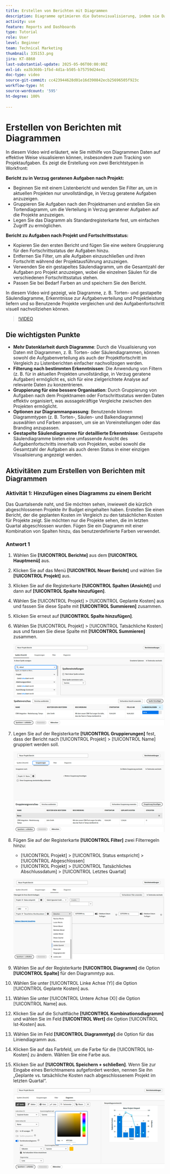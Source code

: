 ```yaml
---
title: Erstellen von Berichten mit Diagrammen
description: Diagramme optimieren die Datenvisualisierung, indem sie Datenerkenntnisse durch anpassbare Filter, Gruppierungen und gestapelte Säulenformate organisieren, was eine übersichtlichere und besser umsetzbare Analyse ermöglicht.
activity: use
feature: Reports and Dashboards
type: Tutorial
role: User
level: Beginner
team: Technical Marketing
thumbnail: 335153.png
jira: KT-8860
last-substantial-update: 2025-05-06T00:00:00Z
exl-id: ea3b360b-1fbd-4d1a-b505-b75759d24e41
doc-type: video
source-git-commit: cc423944628d01e16d390842ecb25696505f923c
workflow-type: ht
source-wordcount: '595'
ht-degree: 100%

---
```


# Erstellen von Berichten mit Diagrammen

In diesem Video wird erläutert, wie Sie mithilfe von Diagrammen Daten auf effektive Weise visualisieren können, insbesondere zum Tracking von Projektaufgaben. Es zeigt die Erstellung von zwei Berichtstypen in Workfront:

**Bericht zu in Verzug geratenen Aufgaben nach Projekt:**

* Beginnen Sie mit einem Listenbericht und wenden Sie Filter an, um in aktuellen Projekten nur unvollständige, in Verzug geratene Aufgaben anzuzeigen. 
* Gruppieren Sie Aufgaben nach den Projektnamen und erstellen Sie ein Tortendiagramm, um die Verteilung in Verzug geratener Aufgaben auf die Projekte anzuzeigen. 
* Legen Sie das Diagramm als Standardregisterkarte fest, um einfachen Zugriff zu ermöglichen. 

**Bericht zu Aufgaben nach Projekt und Fortschrittsstatus:**

* Kopieren Sie den ersten Bericht und fügen Sie eine weitere Gruppierung für den Fortschrittsstatus der Aufgaben hinzu.
* Entfernen Sie Filter, um alle Aufgaben einzuschließen und ihren Fortschritt während der Projektausführung anzuzeigen.
* Verwenden Sie ein gestapeltes Säulendiagramm, um die Gesamtzahl der Aufgaben pro Projekt anzuzeigen, wobei die einzelnen Säulen für die verschiedenen Fortschrittsstatus stehen.
* Passen Sie bei Bedarf Farben an und speichern Sie den Bericht.

In diesem Video wird gezeigt, wie Diagramme, z. B. Torten- und gestapelte Säulendiagramme, Erkenntnisse zur Aufgabenverteilung und Projektleistung liefern und so Benutzende Projekte vergleichen und den Aufgabenfortschritt visuell nachvollziehen können. 

>[!VIDEO](https://video.tv.adobe.com/v/3450023/?captions=ger&quality=12&learn=on&enablevpops=0)

## Die wichtigsten Punkte

* **Mehr Datenklarheit durch Diagramme**: Durch die Visualisierung von Daten mit Diagrammen, z. B. Torten- oder Säulendiagrammen, können sowohl die Aufgabenverteilung als auch der Projektfortschritt im Vergleich zu Listenberichten einfacher nachvollzogen werden. 
* **Filterung nach bestimmten Erkenntnissen**: Die Anwendung von Filtern (z. B. für in aktuellen Projekten unvollständige, in Verzug geratene Aufgaben) ermöglicht es, sich für eine zielgerichtete Analyse auf relevante Daten zu konzentrieren. 
* **Gruppierung für eine bessere Organisation**: Durch Gruppierung von Aufgaben nach dem Projektnamen oder Fortschrittsstatus werden Daten effektiv organisiert, was aussagekräftige Vergleiche zwischen den Projekten ermöglicht. 
* **Optionen zur Diagrammanpassung**: Benutzende können Diagrammtypen (z. B. Torten-, Säulen- und Balkendiagramme) auswählen und Farben anpassen, um sie an Voreinstellungen oder das Branding anzupassen. 
* **Gestapelte Säulendiagramme für detaillierte Erkenntnisse**: Gestapelte Säulendiagramme bieten eine umfassende Ansicht des Aufgabenfortschritts innerhalb von Projekten, wobei sowohl die Gesamtzahl der Aufgaben als auch deren Status in einer einzigen Visualisierung angezeigt werden.


## Aktivitäten zum Erstellen von Berichten mit Diagrammen

### Aktivität 1: Hinzufügen eines Diagramms zu einem Bericht

Das Quartalsende naht, und Sie möchten sehen, inwieweit die kürzlich abgeschlossenen Projekte ihr Budget eingehalten haben. Erstellen Sie einen Bericht, der die geplanten Kosten im Vergleich zu den tatsächlichen Kosten für Projekte zeigt. Sie möchten nur die Projekte sehen, die im letzten Quartal abgeschlossen wurden. Fügen Sie ein Diagramm mit einer Kombination von Spalten hinzu, das benutzerdefinierte Farben verwendet.

### Antwort 1

1. Wählen Sie **[!UICONTROL Berichte]** aus dem **[!UICONTROL Hauptmenü]** aus.
1. Klicken Sie auf das Menü **[!UICONTROL Neuer Bericht]** und wählen Sie **[!UICONTROL Projekt]** aus.
1. Klicken Sie auf die Registerkarte **[!UICONTROL Spalten (Ansicht)]** und dann auf **[!UICONTROL Spalte hinzufügen]**.
1. Wählen Sie [!UICONTROL Projekt] > [!UICONTROL Geplante Kosten] aus und fassen Sie diese Spalte mit **[!UICONTROL Summieren]** zusammen.
1. Klicken Sie erneut auf **[!UICONTROL Spalte hinzufügen]**.
1. Wählen Sie [!UICONTROL Projekt] > [!UICONTROL Tatsächliche Kosten] aus und fassen Sie diese Spalte mit **[!UICONTROL Summieren]** zusammen.

   ![Ein Screenshot des Bildschirms zum Hinzufügen von Spalten zu einem Bericht](assets/chart-report-columns.png)

1. Legen Sie auf der Registerkarte **[!UICONTROL Gruppierungen]** fest, dass der Bericht nach [!UICONTROL Projekt] > [!UICONTROL Name] gruppiert werden soll.

   ![Ein Screenshot des Bildschirms zum Hinzufügen von Gruppierungen zu einem Bericht](assets/chart-report-groupings.png)

1. Fügen Sie auf der Registerkarte **[!UICONTROL Filter]** zwei Filterregeln hinzu:

   * [!UICONTROL Projekt] > [!UICONTROL Status entspricht] > [!UICONTROL Abgeschlossen]
   * [!UICONTROL Projekt] > [!UICONTROL Tatsächliches Abschlussdatum] > [!UICONTROL Letztes Quartal]

   ![Ein Screenshot des Bildschirms zum Hinzufügen von Filtern zu einem Bericht](assets/chart-report-filters.png)

1. Wählen Sie auf der Registerkarte **[!UICONTROL Diagramm]** die Option **[!UICONTROL Spalte]** für den Diagrammtyp aus.
1. Wählen Sie unter [!UICONTROL Linke Achse (Y)] die Option [!UICONTROL Geplante Kosten] aus.
1. Wählen Sie unter [!UICONTROL Untere Achse (X)] die Option [!UICONTROL Name] aus.
1. Klicken Sie auf die Schaltfläche **[!UICONTROL Kombinationsdiagramm]** und wählen Sie im Feld **[!UICONTROL Wert]** die Option [!UICONTROL Ist-Kosten] aus.
1. Wählen Sie im Feld **[!UICONTROL Diagrammtyp]** die Option für das Liniendiagramm aus.
1. Klicken Sie auf das Farbfeld, um die Farbe für die [!UICONTROL Ist-Kosten] zu ändern. Wählen Sie eine Farbe aus.
1. Klicken Sie auf **[!UICONTROL Speichern + schließen]**. Wenn Sie zur Eingabe eines Berichtnamens aufgefordert werden, nennen Sie ihn „Geplante vs. tatsächliche Kosten nach abgeschlossenem Projekt im letzten Quartal“.

   ![Ein Screenshot des Bildschirms zum Hinzufügen eines Diagramms zu einem Bericht](assets/chart-report-chart.png)
